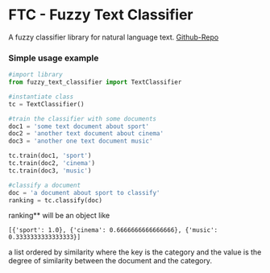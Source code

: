 # FTC - Fuzzy Text Classifier

A fuzzy classifier library for natural language text.
[Github-Repo](https://github.com/raffaellopaletta/ftc)


### Simple usage example

```python
#import library
from fuzzy_text_classifier import TextClassifier  

#instantiate class
tc = TextClassifier()

#train the classifier with some documents
doc1 = 'some text document about sport'
doc2 = 'another text document about cinema'
doc3 = 'another one text document music'

tc.train(doc1, 'sport')
tc.train(doc2, 'cinema')
tc.train(doc3, 'music')

#classify a document
doc = 'a document about sport to classify'
ranking = tc.classify(doc)
```

ranking** will be an object like 

`[{'sport': 1.0}, {'cinema': 0.6666666666666666}, {'music': 0.3333333333333333}]
`

a list ordered by similarity where the key is the category and the value is the degree of similarity between 
the document and the category. 